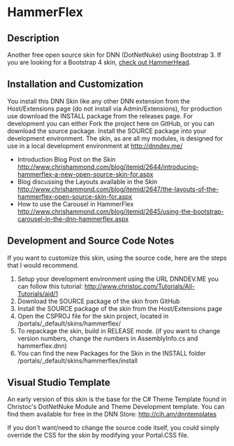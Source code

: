 HammerFlex
==========

Description
-----------
Another free open source skin for DNN (DotNetNuke) using Bootstrap 3. If you are looking for a Bootstrap 4 skin, [check out HammerHead](http://github.com/ChrisHammond/HammerHead).

Installation and Customization
------------------------------
You install this DNN Skin like any other DNN extension from the Host/Extensions page (do not install via Admin/Extensions), for production use download the INSTALL package from the releases page. For development you can either Fork the project here on GitHub, or you can download the source package. Install the SOURCE package into your development environment. The skin, as are all my modules, is designed for use in a local development environment at http://dnndev.me/ 

* Introduction Blog Post on the Skin http://www.chrishammond.com/blog/itemid/2644/introducing-hammerflex-a-new-open-source-skin-for.aspx
* Blog discussing the Layouts available in the Skin http://www.chrishammond.com/blog/itemid/2647/the-layouts-of-the-hammerflex-open-source-skin-for.aspx
* How to use the Carousel in HammerFlex http://www.chrishammond.com/blog/itemid/2645/using-the-bootstrap-carousel-in-the-dnn-hammerflex.aspx

Development and Source Code Notes
---------------------------------
If you want to customize this skin, using the source code, here are the steps that I would recommend. 

1. Setup your development environment using the URL DNNDEV.ME you can follow this tutorial: http://www.christoc.com/Tutorials/All-Tutorials/aid/1
2. Download the SOURCE package of the skin from GitHub
3. Install the SOURCE package of the skin from the Host/Extensions page
4. Open the CSPROJ file for the skin project, located in /portals/_default/skins/hammerflex/
5. To repackage the skin, build in RELEASE mode. (if you want to change version numbers, change the numbers in AssemblyInfo.cs and hammerflex.dnn)
6. You can find the new Packages for the Skin in the INSTALL folder /portals/_default/skins/hammerflex/install


Visual Studio Template
---------------------------------
An early version of this skin is the base for the C# Theme Template found in Christoc's DotNetNuke Module and Theme Development template. You can find them available for free in the DNN Store: http://cjh.am/dnntemplates

If you don't want/need to change the source code itself, you could simply override the CSS for the skin by modifying your Portal.CSS file.

